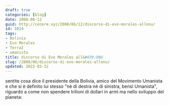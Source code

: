 ```yaml
---
draft: true
categories: [blog]
date: 2008-06-12
guid: http://cecere.xyz/2008/06/12/discorso-di-evo-morales-allonu/
id: 1024
tags:
- Bolivia
- Evo Morales
- Terra2
- umanista
title: discorso di Evo Morales all&#039;ONU
slug: /2008/06/discorso-di-evo-morales-allonu/
updated: 2022-03-22
---
```


sentite cosa dice il presidente della Bolivia, amico del Movimento Umanista e che si è definito lui stesso "nè di destra né di sinistra, bensì Umanista", riguardo a come non spendere trilioni di dollari in armi ma nello sviluppo del pianeta:
